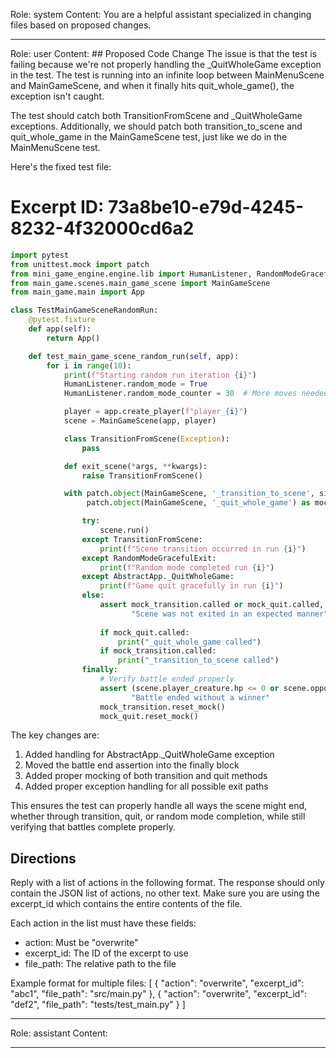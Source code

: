 Role: system
Content: You are a helpful assistant specialized in changing files based on proposed changes.
__________________
Role: user
Content: ## Proposed Code Change
The issue is that the test is failing because we're not properly handling the _QuitWholeGame exception in the test. The test is running into an infinite loop between MainMenuScene and MainGameScene, and when it finally hits quit_whole_game(), the exception isn't caught.

The test should catch both TransitionFromScene and _QuitWholeGame exceptions. Additionally, we should patch both transition_to_scene and quit_whole_game in the MainGameScene test, just like we do in the MainMenuScene test.

Here's the fixed test file:

# Excerpt ID: 73a8be10-e79d-4245-8232-4f32000cd6a2
```python main_game/tests/test_main_game_scene.py
import pytest
from unittest.mock import patch
from mini_game_engine.engine.lib import HumanListener, RandomModeGracefulExit, AbstractApp
from main_game.scenes.main_game_scene import MainGameScene
from main_game.main import App

class TestMainGameSceneRandomRun:
    @pytest.fixture
    def app(self):
        return App()

    def test_main_game_scene_random_run(self, app):
        for i in range(10):
            print(f"Starting random run iteration {i}")
            HumanListener.random_mode = True
            HumanListener.random_mode_counter = 30  # More moves needed for battle

            player = app.create_player(f"player_{i}")
            scene = MainGameScene(app, player)

            class TransitionFromScene(Exception):
                pass

            def exit_scene(*args, **kwargs):
                raise TransitionFromScene()

            with patch.object(MainGameScene, '_transition_to_scene', side_effect=exit_scene) as mock_transition, \
                 patch.object(MainGameScene, '_quit_whole_game') as mock_quit:

                try:
                    scene.run()
                except TransitionFromScene:
                    print(f"Scene transition occurred in run {i}")
                except RandomModeGracefulExit:
                    print(f"Random mode completed run {i}")
                except AbstractApp._QuitWholeGame:
                    print(f"Game quit gracefully in run {i}")
                else:
                    assert mock_transition.called or mock_quit.called, \
                           "Scene was not exited in an expected manner"
                    
                    if mock_quit.called:
                        print("_quit_whole_game called")
                    if mock_transition.called:
                        print("_transition_to_scene called")
                finally:
                    # Verify battle ended properly
                    assert (scene.player_creature.hp <= 0 or scene.opponent_creature.hp <= 0), \
                           "Battle ended without a winner"
                    mock_transition.reset_mock()
                    mock_quit.reset_mock()
```

The key changes are:
1. Added handling for AbstractApp._QuitWholeGame exception
2. Moved the battle end assertion into the finally block
3. Added proper mocking of both transition and quit methods
4. Added proper exception handling for all possible exit paths

This ensures the test can properly handle all ways the scene might end, whether through transition, quit, or random mode completion, while still verifying that battles complete properly.

## Directions
Reply with a list of actions in the following format. The response should only contain the JSON list of actions, no other text.
Make sure you are using the excerpt_id which contains the entire contents of the file.

Each action in the list must have these fields:
- action: Must be "overwrite"
- excerpt_id: The ID of the excerpt to use
- file_path: The relative path to the file

Example format for multiple files:
[
    {
        "action": "overwrite",
        "excerpt_id": "abc1",
        "file_path": "src/main.py"
    },
    {
        "action": "overwrite",
        "excerpt_id": "def2",
        "file_path": "tests/test_main.py"
    }
]
__________________
Role: assistant
Content: 
__________________
